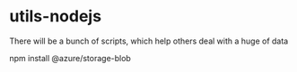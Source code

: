 # utils-nodejs
There will be a bunch of scripts, which help others deal with a huge of data


npm install @azure/storage-blob